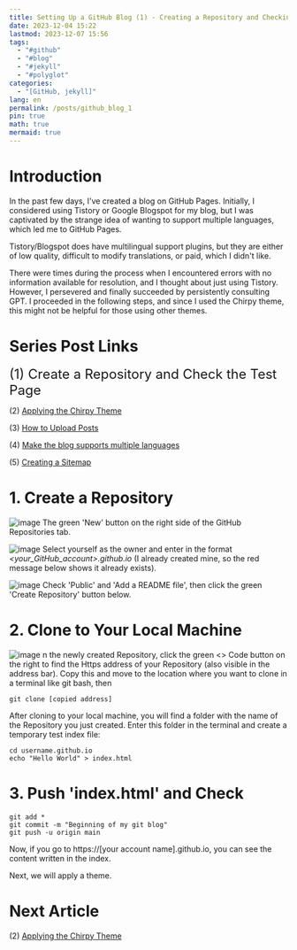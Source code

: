 ```yaml
---
title: Setting Up a GitHub Blog (1) - Creating a Repository and Checking the Test Page
date: 2023-12-04 15:22
lastmod: 2023-12-07 15:56
tags:
  - "#github"
  - "#blog"
  - "#jekyll"
  - "#polyglot"
categories:
  - "[GitHub, jekyll]"
lang: en
permalink: /posts/github_blog_1
pin: true
math: true
mermaid: true
---
```


# Introduction

In the past few days, I've created a blog on GitHub Pages. Initially, I considered using Tistory or Google Blogspot for my blog, but I was captivated by the strange idea of wanting to support multiple languages, which led me to GitHub Pages.

Tistory/Blogspot does have multilingual support plugins, but they are either of low quality, difficult to modify translations, or paid, which I didn't like.

There were times during the process when I encountered errors with no information available for resolution, and I thought about just using Tistory. However, I persevered and finally succeeded by persistently consulting GPT. I proceeded in the following steps, and since I used the Chirpy theme, this might not be helpful for those using other themes.

# Series Post Links

<font size = "5">(1) Create a Repository and Check the Test Page</font>

(2) [Applying the Chirpy Theme](https://hionpu.com/posts/github_blog_2)

(3) [How to Upload Posts](https://hionpu.com/posts/github_blog_3) 

(4) [Make the blog supports multiple languages](https://hionpu.com/posts/github_blog_4) 

(5) [Creating a Sitemap](https://hionpu.com/posts/github_blog_5) 



# 1. Create a Repository


![image](https://github.com/hionpu/hionpu.github.io/assets/111286364/cb721c89-9865-4fbc-ae40-ebfbb0e12479)
The green 'New' button on the right side of the GitHub Repositories tab.

![image](https://github.com/hionpu/hionpu.github.io/assets/111286364/dd573081-6fca-4e49-91d1-b1695488f991)
Select yourself as the owner and enter in the format _<your_GitHub_account>.github.io_ (I already created mine, so the red message below shows it already exists).


![image](https://github.com/hionpu/hionpu.github.io/assets/111286364/76025c67-7d43-4735-9913-b57b0985ab2b)
Check 'Public' and 'Add a README file', then click the green 'Create Repository' button below.

# 2. Clone to Your Local Machine

![image](https://github.com/hionpu/hionpu.github.io/assets/111286364/a229797f-8ae0-460c-ac42-61edcccc0a2d)
n the newly created Repository, click the green <> Code button on the right to find the Https address of your Repository (also visible in the address bar). Copy this and move to the location where you want to clone in a terminal like git bash, then

```
git clone [copied address]
```

After cloning to your local machine, you will find a folder with the name of the Repository you just created. Enter this folder in the terminal and create a temporary test index file:

```
cd username.github.io
echo "Hello World" > index.html
```

# 3. Push 'index.html' and Check

```
git add *
git commit -m "Beginning of my git blog"
git push -u origin main
```

Now, if you go to https://[your account name].github.io, you can see the content written in the index.

Next, we will apply a theme.


# Next Article

(2) [Applying the Chirpy Theme](https://hionpu.com/posts/github_blog_2)

